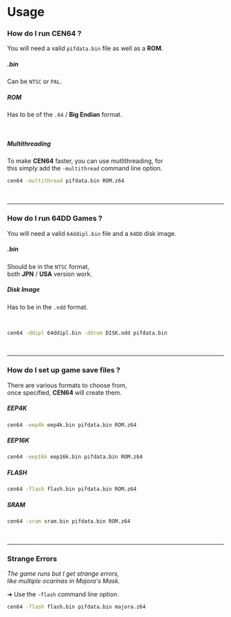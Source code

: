 
# Usage

### How do I run CEN64 ?

You will need a valid `pifdata.bin` file as well as a **ROM**.

##### .bin

Can be `NTSC` or `PAL`.

##### ROM

Has to be of the `.64` / **Big Endian** format.

<br>

##### Multithreading

To make **CEN64** faster, you can use mutlithreading, for <br>
this simply add the `-multithread` command line option.

```sh
cen64 -multithread pifdata.bin ROM.z64
```

<br>

---

### How do I run 64DD Games ?

You will need a valid `64ddipl.bin` file and a `64DD` disk image.

##### .bin

Should be in the `NTSC` format, <br>
both **JPN** / **USA** version work.

##### Disk Image

Has to be in the `.ndd` format.

<br>

```sh
cen64 -ddipl 64ddipl.bin -ddrom DISK.ndd pifdata.bin
```

<br>

---

### How do I set up game save files ?

There are various formats to choose from, <br>
once specified, **CEN64** will create them.

##### EEP4K

```sh
cen64 -eep4k eep4k.bin pifdata.bin ROM.z64
```

##### EEP16K

```sh
cen64 -eep16k eep16k.bin pifdata.bin ROM.z64
```

##### FLASH

```sh
cen64 -flash flash.bin pifdata.bin ROM.z64
```

##### SRAM

```sh
cen64 -sram sram.bin pifdata.bin ROM.z64
```

<br>

---

### Strange Errors

*The game runs but I get strange errors,* <br>
*like multiple ocarinas in Majora's Mask.*

➜ Use the `-flash` command line option.

```sh
cen64 -flash flash.bin pifdata.bin majora.z64
```
